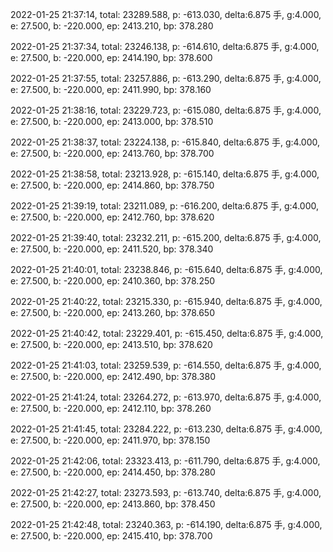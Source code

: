 2022-01-25 21:37:14, total: 23289.588, p: -613.030, delta:6.875 手, g:4.000, e: 27.500, b: -220.000, ep: 2413.210, bp: 378.280

2022-01-25 21:37:34, total: 23246.138, p: -614.610, delta:6.875 手, g:4.000, e: 27.500, b: -220.000, ep: 2414.190, bp: 378.600

2022-01-25 21:37:55, total: 23257.886, p: -613.290, delta:6.875 手, g:4.000, e: 27.500, b: -220.000, ep: 2411.990, bp: 378.160

2022-01-25 21:38:16, total: 23229.723, p: -615.080, delta:6.875 手, g:4.000, e: 27.500, b: -220.000, ep: 2413.000, bp: 378.510

2022-01-25 21:38:37, total: 23224.138, p: -615.840, delta:6.875 手, g:4.000, e: 27.500, b: -220.000, ep: 2413.760, bp: 378.700

2022-01-25 21:38:58, total: 23213.928, p: -615.140, delta:6.875 手, g:4.000, e: 27.500, b: -220.000, ep: 2414.860, bp: 378.750

2022-01-25 21:39:19, total: 23211.089, p: -616.200, delta:6.875 手, g:4.000, e: 27.500, b: -220.000, ep: 2412.760, bp: 378.620

2022-01-25 21:39:40, total: 23232.211, p: -615.200, delta:6.875 手, g:4.000, e: 27.500, b: -220.000, ep: 2411.520, bp: 378.340

2022-01-25 21:40:01, total: 23238.846, p: -615.640, delta:6.875 手, g:4.000, e: 27.500, b: -220.000, ep: 2410.360, bp: 378.250

2022-01-25 21:40:22, total: 23215.330, p: -615.940, delta:6.875 手, g:4.000, e: 27.500, b: -220.000, ep: 2413.260, bp: 378.650

2022-01-25 21:40:42, total: 23229.401, p: -615.450, delta:6.875 手, g:4.000, e: 27.500, b: -220.000, ep: 2413.510, bp: 378.620

2022-01-25 21:41:03, total: 23259.539, p: -614.550, delta:6.875 手, g:4.000, e: 27.500, b: -220.000, ep: 2412.490, bp: 378.380

2022-01-25 21:41:24, total: 23264.272, p: -613.970, delta:6.875 手, g:4.000, e: 27.500, b: -220.000, ep: 2412.110, bp: 378.260

2022-01-25 21:41:45, total: 23284.222, p: -613.230, delta:6.875 手, g:4.000, e: 27.500, b: -220.000, ep: 2411.970, bp: 378.150

2022-01-25 21:42:06, total: 23323.413, p: -611.790, delta:6.875 手, g:4.000, e: 27.500, b: -220.000, ep: 2414.450, bp: 378.280

2022-01-25 21:42:27, total: 23273.593, p: -613.740, delta:6.875 手, g:4.000, e: 27.500, b: -220.000, ep: 2413.860, bp: 378.450

2022-01-25 21:42:48, total: 23240.363, p: -614.190, delta:6.875 手, g:4.000, e: 27.500, b: -220.000, ep: 2415.410, bp: 378.700